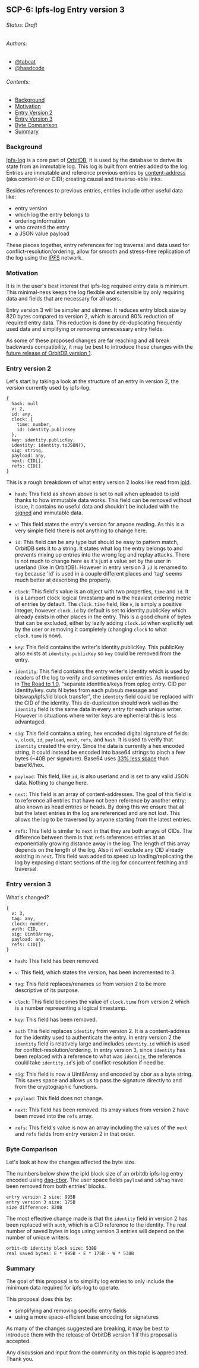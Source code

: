 ## SCP-6: Ipfs-log Entry version 3
###### Status: Draft
###### Authors:
 - [@tabcat](https://github.com/tabcat)
 - [@haadcode](https://github.com/haadcode)

###### Contents:
 - [Background](#background)
 - [Motivation](#motivation)
 - [Entry Version 2](#entry-version-2)
 - [Entry Version 3](#entry-version-3)
 - [Byte Comparison](#byte-comparison)
 - [Summary](#summary)


### Background

[Ipfs-log](https://github.com/orbitdb/ipfs-log) is a core part of [OrbitDB](https://orbitdb.org), it is used by the database to derive its state from an immutable log. This log is built from entries added to the log. Entries are immutable and reference previous entries by [content-address](https://docs.ipfs.io/concepts/content-addressing) (aka content-id or CID); creating causal and traverse-able links.

Besides references to previous entries, entries include other useful data like:
 - entry version
 - which log the entry belongs to
 - ordering information
 - who created the entry
 - a JSON value payload

These pieces together, entry references for log traversal and data used for conflict-resolution/ordering, allow for smooth and stress-free replication of the log using the [IPFS](https://ipfs.io) network.

### Motivation

It is in the user's best interest that ipfs-log required entry data is minimum. This minimal-ness keeps the log flexible and extensible by only requiring data and fields that are necessary for all users.

Entry version 3 will be simpler and slimmer. It reduces entry block size by 820 bytes compared to version 2, which is around 80% reduction of required entry data. This reduction is done by de-duplicating frequently used data and simplifying or removing unnecessary entry fields.

As some of these proposed changes are far reaching and all break backwards compatibility, it may be best to introduce these changes with the [future release of OrbitDB version 1](https://github.com/orbitdb/orbit-db/issues/819).

### Entry version 2

Let's start by taking a look at the structure of an entry in version 2, the version currently used by ipfs-log.

```
{
  hash: null
  v: 2,
  id: any,
  clock: {
    time: number,
    id: identity.publicKey
  },
  key: identity.publicKey,
  identity: identity.toJSON(),
  sig: string,
  payload: any,
  next: CID[],
  refs: CID[]
}
```
This is a rough breakdown of what entry version 2 looks like read from [ipld](https://docs.ipld.io).

- `hash`: This field as shown above is set to null when uploaded to ipld thanks to how immutable data works. This field can be removed without issue, it contains no useful data and shouldn't be included with the [signed](https://github.com/orbitdb/ipfs-log/blob/b8e4b76247d1bd9b5fa8ad751a62d7f0f3f3f560/src/entry.js#L41-L51) and immutable data.

- `v`: This field states the entry's version for anyone reading. As this is a very simple field there is not anything to change here.

- `id`: This field can be any type but should be easy to pattern match, OrbitDB sets it to a string. It states what log the entry belongs to and prevents mixing up entries into the wrong log and replay attacks. There is not much to change here as it's just a value set by the user in userland (like in OrbitDB). However in entry version 3 `id` is renamed to `tag` because 'id' is used in a couple different places and 'tag' seems much better at describing the property.

- `clock`: This field's value is an object with two properties, `time` and `id`. It is a Lamport clock logical timestamp and is the heaviest ordering metric of entries by default. The `clock.time` field, like `v`, is simply a positive integer, however `clock.id` by default is set to identity.publicKey which already exists in other places in the entry. This is a good chunk of bytes that can be excluded, either by lazily adding `clock.id` when explicitly set by the user or removing it completely (changing `clock` to what `clock.time` is now).

- `key`: This field contains the writer's identity.publicKey. This publicKey also exists at `identity.publicKey` so `key` could be removed from the entry.

- `identity`: This field contains the entry writer's identity which is used by readers of the log to verify and sometimes order entries. As mentioned in [The Road to 1.0](https://github.com/orbitdb/orbit-db/issues/819), "separate identities/keys from oplog entry. CID per identity/key. cuts N bytes from each pubsub message and bitswap/ipfs/ild block transfer", the `identity` field could be replaced with the CID of the identity. This de-duplication should work well as the `identity` field is the same data in every entry for each unique writer. However in situations where writer keys are ephemeral this is less advantaged.

- `sig`: This field contains a string, hex encoded digital signature of fields: `v`, `clock`, `id`, `payload`, `next`, `refs`, and `hash`. It is used to verify that `identity` created the entry. Since the data is currently a hex encoded string, it could instead be encoded into base64 strings to pinch a few bytes (~40B per signature). Base64 uses [33% less space](https://stackoverflow.com/questions/3183841/base64-vs-hex-for-sending-binary-content-over-the-internet-in-xml-doc) than base16/hex.

- `payload`: This field, like `id`, is also userland and is set to any valid JSON data. Nothing to change here.

- `next`: This field is an array of content-addresses. The goal of this field is to reference all entries that have not been reference by another entry; also known as head entries or heads. By doing this we ensure that all but the latest entries in the log are referenced and are not lost. This allows the log to be traversed by anyone starting from the latest entries.

- `refs`: This field is similar to `next` in that they are both arrays of CIDs. The difference between them is that `refs` references entries at an exponentially growing distance away in the log. The length of this array depends on the length of the log. Also it will exclude any CID already existing in `next`. This field was added to speed up loading/replicating the log by exposing distant sections of the log for concurrent fetching and traversal.

### Entry version 3

What's changed?

```
{
  v: 3,
  tag: any,
  clock: number,
  auth: CID,
  sig: Uint8Array,
  payload: any,
  refs: CID[]
}
```

- `hash`: This field has been removed.

- `v`: This field, which states the version, has been incremented to 3.

- `tag`: This field replaces/renames `id` from version 2 to be more descriptive of its purpose.

- `clock`: This field becomes the value of `clock.time` from version 2 which is a number representing a logical timestamp.

- `key`: This field has been removed.

- `auth` This field replaces `identity` from version 2. It is a content-address for the identity used to authenticate the entry. In entry version 2 the `identity` field is relatively large and includes `identity.id` which is used for conflict-resolution/ordering. In entry version 3, since `identity` has been replaced with a reference to what was `identity`, the reference could take `identity.id`'s job of conflict-resolution if need be.

- `sig`: This field is now a Uint8Array and encoded by cbor as a byte string. This saves space and allows us to pass the signature directly to and from the cryptographic functions.

- `payload`: This field does not change.

- `next`: This field has been removed. Its array values from version 2 have been moved into the `refs` array.

- `refs`: This field's value is now an array including the values of the `next` and `refs` fields from entry version 2 in that order.

### Byte Comparison

Let's look at how the changes affected the byte size.

The numbers below show the ipld block size of an orbitdb ipfs-log entry encoded using [dag-cbor](https://github.com/ipld/js-ipld-dag-cbor).
The user space fields `payload` and `id`/`tag` have been removed from both entries' blocks.

```
entry version 2 size: 995B
entry version 3 size: 175B
size difference: 820B
```

The most effective change made is that the `identity` field in version 2 has been replaced with `auth`, which is a CID reference to the identity. The real number of saved bytes in logs using version 3 entries will depend on the number of unique writers.

```
orbit-db identity block size: 538B
real saved bytes: E * 995B - E * 175B - W * 538B
```

### Summary

The goal of this proposal is to simplify log entries to only include the minimum data required for ipfs-log to operate.

This proposal does this by:
 - simplifying and removing specific entry fields
 - using a more space-efficient base encoding for signatures

As many of the changes suggested are breaking, it may be best to introduce them with the release of OrbitDB version 1 if this proposal is accepted.

Any discussion and input from the community on this topic is appreciated. Thank you.
